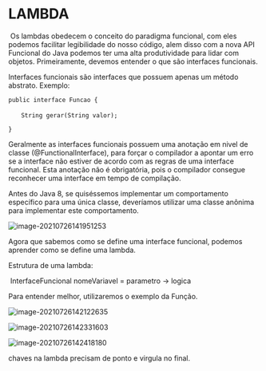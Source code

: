 # LAMBDA

​	Os lambdas obedecem o conceito do paradigma funcional, com eles podemos facilitar legibilidade do nosso código, alem disso com a nova API Funcional do Java podemos ter uma alta produtividade para lidar com objetos. Primeiramente, devemos entender o que são interfaces funcionais.

Interfaces funcionais são interfaces que possuem apenas um método abstrato. Exemplo:

`public interface Funcao {`

​	`	String gerar(String valor);`	

`}`

Geralmente as interfaces funcionais possuem uma anotação em nivel de classe (@FunctionalInterface), para forçar o compilador a apontar um erro se a interface não estiver de acordo com as regras de uma interface funcional. Esta anotação não é obrigatória, pois o compilador consegue reconhecer uma interface em tempo de compilação.

Antes do Java 8, se quiséssemos implementar um comportamento específico para uma única classe, deveríamos utilizar uma classe anônima para implementar este comportamento.

![image-20210726141951253](C:\Users\arian\AppData\Roaming\Typora\typora-user-images\image-20210726141951253.png)

Agora que sabemos como se define uma interface funcional, podemos aprender como se define uma lambda.

Estrutura de uma lambda:

​	InterfaceFuncional nomeVariavel = parametro -> logica

Para entender melhor, utilizaremos o exemplo da Função.

![image-20210726142122635](C:\Users\arian\AppData\Roaming\Typora\typora-user-images\image-20210726142122635.png)

![image-20210726142331603](C:\Users\arian\AppData\Roaming\Typora\typora-user-images\image-20210726142331603.png)

![image-20210726142418180](C:\Users\arian\AppData\Roaming\Typora\typora-user-images\image-20210726142418180.png)

chaves na lambda precisam de ponto e virgula no final.

